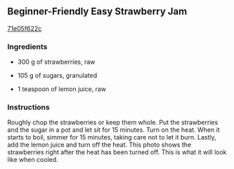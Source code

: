 ## Beginner-Friendly Easy Strawberry Jam

[71e05f622c](https://cookpad.com/us/recipes/146782-beginner-friendly-easy-strawberry-jam)

### Ingredients

 - 300 g of strawberries, raw

 - 105 g of sugars, granulated

 - 1 teaspoon of lemon juice, raw

### Instructions

Roughly chop the strawberries or keep them whole. Put the strawberries and the sugar in a pot and let sit for 15 minutes. Turn on the heat. When it starts to boil, simmer for 15 minutes, taking care not to let it burn. Lastly, add the lemon juice and turn off the heat. This photo shows the strawberries right after the heat has been turned off. This is what it will look like when cooled.